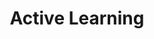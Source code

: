 ---
title: "Active Learning"

categories: ['']

tags: ['Active', 'Learning']

arabic: ['التعلم النشط']

publishers: ['معجم مصطلحات التعلم الآلي والتعلم العميق وعلم البيانات']

types: "word"

slug: ""
---